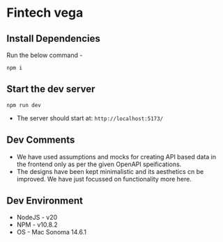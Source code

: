 # Fintech vega

## Install Dependencies

Run the below command -

```
npm i
```

## Start the dev server

```
npm run dev
```

- The server should start at: `http://localhost:5173/`

## Dev Comments

- We have used assumptions and mocks for creating API based data in the frontend only as per the given OpenAPI speifications.
- The designs have been kept minimalistic and its aesthetics cn be improved. We have just focussed on functionality more here.

## Dev Environment

- NodeJS - v20
- NPM - v10.8.2
- OS - Mac Sonoma 14.6.1
